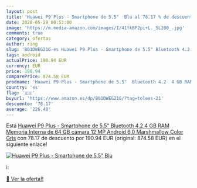 ```yaml
---
layout: post
title: 'Huawei P9 Plus - Smartphone de 5.5"  Blu al 78.17 % de descuento'
date: 2020-05-29 00:53:00
image: 'https://m.media-amazon.com/images/I/41fkBP2pi+L._SL200_.jpg'
comments: true
category: ofertas
author: ring
slug: 'B01DWEG21G-es Huawei P9 Plus - Smartphone de 5.5" Bluetooth 4.2 4 GB RAM...'
tags: android
actualPrice: 190.94 EUR
currency: EUR
price: 190.94
comparePrice: 874.58 EUR
prodname: 'Huawei P9 Plus - Smartphone de 5.5"  Bluetooth 4.2  4 GB RAM  Memoria Interna de 64 GB  cámara 12 MP  Android 6.0 Marshmallow   Color Gris'
country: 'es'
flag: '🇪🇸'
buyurl: 'https://www.amazon.es/dp/B01DWEG21G/?tag=tolees-21'
descuento: '78.17'
average: '226.48'
---
```


Está [Huawei P9 Plus - Smartphone de 5.5"  Bluetooth 4.2  4 GB RAM  Memoria Interna de 64 GB  cámara 12 MP  Android 6.0 Marshmallow   Color Gris](https://www.amazon.es/dp/B01DWEG21G/?tag=tolees-21) con 78.17 de descuento por 190.94 EUR (original: 874.58 EUR) en el siguiente enlace!

[![Huawei P9 Plus - Smartphone de 5.5"  Blu](https://m.media-amazon.com/images/I/41fkBP2pi+L._SL200_.jpg)](https://www.amazon.es/dp/B01DWEG21G/?tag=tolees-21)

ℹ️:


[🛒 Ver la oferta!!](https://www.amazon.es/dp/B01DWEG21G/?tag=tolees-21)
